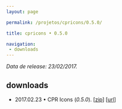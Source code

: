 ```yaml
---
layout: page

permalink: /projetos/cpricons/0.5.0/

title: cpricons • 0.5.0

navigation:
 - downloads
---
```


*Data de release: 23/02/2017.*  

## downloads

- <i class="far fa-calendar-alt"></i> 2017.02.23 • CPR Icons (*0.5.0*). <i class="fas fa-download"></i> [[zip](/assets/downloads/projects/cpricons/e39b8c7d66232535ebf673457c2c4b88.zip)] [[url](https://edcaraujo.com/live/cpricons/?v=0.5.0)]
